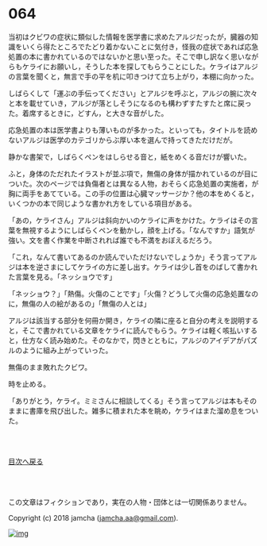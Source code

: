 # 064

当初はクビワの症状に類似した情報を医学書に求めたアルジだったが，臓器の知識をいくら得たところでたどり着かないことに気付き，怪我の症状であれば応急処置の本に書かれているのではないかと思い至った。そこで申し訳なく思いながらもケライにお願いし，そうした本を探してもらうことにした。ケライはアルジの言葉を聞くと，無言で手の平を机に叩きつけて立ち上がり，本棚に向かった。  

しばらくして「運ぶの手伝ってください」とアルジを呼ぶと，アルジの腕に次々と本を載せていき，アルジが落としそうになるのも構わずすたすたと席に戻った。着席するときに，どすん，と大きな音がした。  

応急処置の本は医学書よりも薄いものが多かった。といっても，タイトルを読めないアルジは医学のカテゴリからぶ厚い本を選んで持ってきただけだが。  

静かな書架で，しばらくペンをはしらせる音と，紙をめくる音だけが響いた。  

ふと，身体のただれたイラストが並ぶ項で，無傷の身体が描かれているのが目についた。次のページでは負傷者とは異なる人物，おそらく応急処置の実施者，が胸に両手をあてている。この手の位置は心臓マッサージか？他の本をめくると，いくつかの本で同じような書かれ方をしている項目がある。  

「あの，ケライさん」アルジは斜向かいのケライに声をかけた。ケライはその言葉を無視するようにしばらくペンを動かし，顔を上げる。「なんですか」語気が強い。文を書く作業を中断されれば誰でも不満をおぼえるだろう。  

「これ，なんて書いてあるのか読んでいただけないでしょうか」そう言ってアルジは本を逆さまにしてケライの方に差し出す。ケライは少し首をのばして書かれた言葉を見る。「ネッショウです」  

「ネッショウ？」「熱傷。火傷のことです」「火傷？どうして火傷の応急処置なのに，無傷の人の絵があるの」「無傷の人とは」  

アルジは該当する部分を何冊か開き，ケライの隣に座ると自分の考えを説明すると，そこで書かれている文章をケライに読んでもらう。ケライは軽く咳払いすると，仕方なく読み始めた。そのなかで，閃きとともに，アルジのアイデアがパズルのように組み上がっていった。  

無傷のまま敗れたクビワ。  

時を止める。  

「ありがとう，ケライ。ミミさんに相談してくる」そう言ってアルジは本もそのままに書庫を飛び出した。雑多に積まれた本を眺め，ケライはまた溜め息をついた。  

<br>  
<br>  

[目次へ戻る](https://github.com/jamcha-aa/OblivionReports/blob/master/README.md)  

<br>  
<br>  

この文章はフィクションであり，実在の人物・団体とは一切関係ありません。  

Copyright (c) 2018 jamcha (jamcha.aa@gmail.com).  

[![img](http://i.creativecommons.org/l/by-nc-sa/4.0/88x31.png)](http://creativecommons.org/licenses/by-nc-sa/4.0/deed)